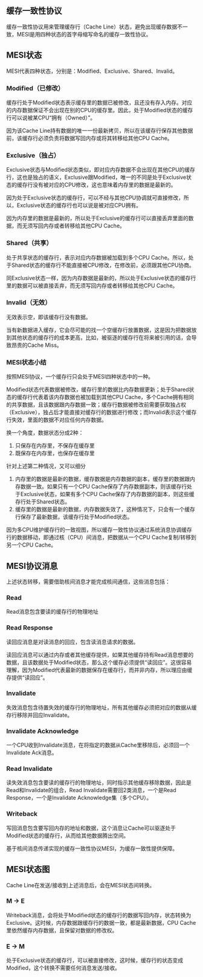 ## 缓存一致性协议

缓存一致性协议用来管理缓存行（Cache Line）状态，避免出现缓存数据不一致，MESI是用四种状态的首字母缩写命名的缓存一致性协议。

## MESI状态
MESI代表四种状态，分别是：Modified、Exclusive、Shared、Invalid。

### Modified（已修改）
缓存行处于Modified状态表示缓存里的数据已被修改，且还没有存入内存。对应的内存数据保证不会出现在别的CPU的缓存里。因此，处于Modified状态的缓存行可以说被某CPU“拥有（Owned）”。

因为该Cache Line持有数据的唯一一份最新拷贝，所以在该缓存行保存其他数据前，该缓存行必须负责将数据写回内存或将其转移给其他CPU Cache。

### Exclusive（独占）
Exclusive状态与Modified状态类似，即对应内存数据不会出现在其他CPU的缓存行，这也是独占的语义，Exclusive跟Modified，唯一的不同是处于Exclusive状态的缓存行没有被对应的CPU修改，这也意味着内存里的数据是最新的。

因为处于Exclusive状态的缓存行，可以不经与其他CPU协调就可直接修改，所以，Exclusive状态的缓存行也可以说是被对应CPU拥有。

因为内存里的数据是最新的，所以处于Exclusive的缓存行可以直接丢弃里面的数据，而无须写回内存或者转移给其他CPU Cache。

### Shared（共享）
处于共享状态的缓存行，表示对应内存数据被加载到多个CPU Cache。所以，处于Shared状态的缓存行不能直接被CPU修改，在修改前，必须跟其他CPU协商。

同Exclusive状态一样，因为内存数据是最新的，所以处于Exclusive状态的缓存行里的数据可以被直接丢弃，而无须写回内存或者转移给其他CPU Cache。

### Invalid（无效）
无效表示空，即该缓存行没有数据。

当有新数据进入缓存，它会尽可能的找一个空缓存行放置数据，这是因为把数据放到其他状态的缓存行的成本更高，比如，被驱逐的缓存行在将来被引用的话，会导致昂贵的Cache Miss。

### MESI状态小结
按照MESI协议，一个缓存行只会处于MESI四种状态中的一种。

Modified状态代表数据被修改，缓存行里的数据比内存数据更新；处于Shared状态的缓存行代表着该内存数据也被加载到其他CPU Cache，多个Cache拥有相同的共享数据，且该数据跟内存数据一致；缓存行数据被修改前需要获取独占权（Exclusive），独占后才能直接对缓存行的数据进行修改；而Invalid表示这个缓存行失效，里面的数据不对应任何内存数据。

换一个角度，数据状态分成2种：
1. 只保存在内存里，不保存在缓存里
2. 既保存在内存里，也保存在缓存里

针对上述第二种情况，又可以细分
1. 内存里的数据是最新的数据，缓存数据是内存数据的副本，缓存里的数据跟内存数据一致。如果只有一个CPU Cache保存了内存数据副本，则该缓存行处于Exclusive状态，如果有多个CPU Cache保存了内存数据的副本，则这些缓存行处于Shared状态。
2. 缓存里的数据是最新的数据，内存数据失效了，这种情况下，只会有一个缓存行保存了最新数据，该缓存行处于Modified状态。

因为多CPU维护缓存行的一致视图，所以缓存一致性协议通过系统消息协调缓存行的数据移动，即通过核（CPU）间消息，把数据从一个CPU Cache复制/转移到另一个CPU Cache。

## MESI协议消息
上述状态转移，需要借助核间消息才能完成核间通信，这些消息包括：

### Read
Read消息包含要读的缓存行的物理地址

### Read Response
读回应消息是对读消息的回应，包含读消息请求的数据。

读回应消息可以通过内存或者其他缓存提供，如果其他缓存持有Read消息想要的数据，且该数据处于Modified状态，那么这个缓存必须提供“读回应”。这很容易理解，因为Modified代表最新的数据保存在缓存行，而并非内存，所以理应由缓存提供“读回应”。

### Invalidate
失效消息包含待置失效的缓存行的物理地址，所有其他缓存必须把对应的数据从缓存行移除并回应Invalidate。

### Invalidate Acknowledge
一个CPU收到Invalidate消息，在将指定的数据从Cache里移除后，必须回一个Invalidate Ack消息。

### Read Invalidate
读失效消息包含要读的缓存行的物理地址，同时指示其他缓存移除数据，因此是Read和Invalidate的组合，Read Invalidate需要回2类消息，一个是Read Response，一个是Invalidate Acknowledge集（多个CPU）。

### Writeback
写回消息包含要写回内存的地址和数据，这个消息让Cache可以驱逐处于Modified状态的缓存行，从而给其他数据腾出空间。

基于核间消息传递实现的缓存一致性协议MESI，为缓存一致性提供保障。

## MESI状态图
Cache Line在发送/接收到上述消息后，会在MESI状态间转换。

### M -> E
Writeback消息，会将处于Modified状态的缓存行的数据写回内存，状态转换为Exclusive。这时候，内存数据跟缓存行的数据一致，都是最新数据，CPU Cache里依然缓存内存数据，且保留对数据的修改权。

### E -> M
处于Exclusive状态的缓存行，可以被直接修改，这时候，缓存行的状态变成Modified，这个转换不需要任何消息发送/接收。
